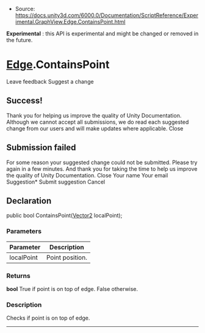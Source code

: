 * Source: https://docs.unity3d.com/6000.0/Documentation/ScriptReference/Experimental.GraphView.Edge.ContainsPoint.html

**Experimental** : this API is experimental and might be changed or removed in the future.
#  [Edge](https://docs.unity3d.com/6000.0/Documentation/ScriptReference/Experimental.GraphView.Edge.html).ContainsPoint
Leave feedback
Suggest a change
## Success!
Thank you for helping us improve the quality of Unity Documentation. Although we cannot accept all submissions, we do read each suggested change from our users and will make updates where applicable.
Close
## Submission failed
For some reason your suggested change could not be submitted. Please <a>try again</a> in a few minutes. And thank you for taking the time to help us improve the quality of Unity Documentation.
Close
Your name Your email Suggestion* Submit suggestion
Cancel
## Declaration
public bool ContainsPoint([Vector2](https://docs.unity3d.com/6000.0/Documentation/ScriptReference/Vector2.html) localPoint); 
### Parameters
Parameter | Description  
---|---  
localPoint | Point position.  
### Returns
**bool** True if point is on top of edge. False otherwise. 
### Description
Checks if point is on top of edge.
* * *
